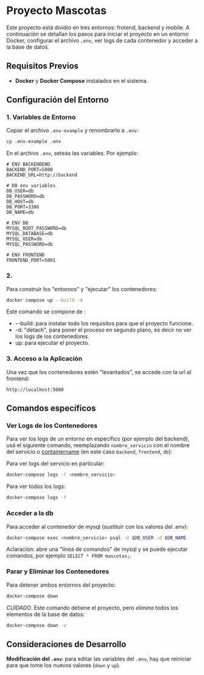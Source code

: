 # Proyecto Mascotas

Este proyecto está dividio en tres entornos: frotend, backend y mobile. A continuación se detallan los pasos para iniciar el proyecto en un entorno Docker, configurar el archivo `.env`, ver logs de cada contenedor y acceder a la base de datos.

## Requisitos Previos

- **Docker** y **Docker Compose** instalados en el sistema.

## Configuración del Entorno

### 1. Variables de Entorno

Copiar el archivo `.env-example` y renombrarlo a `.env`:

```bash
cp .env-example .env
```

En el archivo `.env`, seteás las variables. Por ejemplo:

```plaintext
# ENV BACKENDEND
BACKEND_PORT=5000
BACKEND_URL=http://backend

# DB env variables
DB_USER=db
DB_PASSWORD=db
DB_HOST=db
DB_PORT=3306
DB_NAME=db

# ENV DB
MYSQL_ROOT_PASSWORD=db
MYSQL_DATABASE=db
MYSQL_USER=db
MYSQL_PASSWORD=db

# ENV FRONTEND
FRONTEND_PORT=5001
```

### 2.

Para construir los "entornos" y "ejecutar" los contenedores:

```bash
docker compose up --build -d
```

Este comando se compone de :
- --build: para instalar todo los requisitos para que el proyecto funcione.
- -d: "detach", para poner el proceso en segundo plano, es decir no ver los logs de los contenedores.
- up: para ejecutar el proyecto.

### 3. Acceso a la Aplicación

Una vez que los contenedores estén "levantados", se accede con la url al frontend:

```
http://localhost:5000
```

## Comandos específicos

### Ver Logs de los Contenedores

Para ver los logs de un entorno en específico (por ejemplo del backend), usá el siguiente comando, reemplazando `nombre_servicio` con el nombre del servicio o [containername](https://docs.docker.com/reference/compose-file/services/#container_name) (en este caso `backend`, `frontend`, `db`):

Para ver logs del servicio en particular:
```bash
docker-compose logs -f <nombre_servicio>
```

Para ver todos los logs:

```bash
docker-compose logs -f
```

### Acceder a la db

Para acceder al contenedor de mysql (sustituir con los valores del .env):

```bash
docker-compose exec <nombre_servicio> psql -U $DB_USER -d $DB_NAME
```

Aclaración: abre una "línea de comandos" de mysql y se puede ejecutar comandos, por ejemplo `SELECT * FROM mascotas;`.

### Parar y Eliminar los Contenedores

Para detener ambos entornos del proyecto:

```bash
docker-compose down
```

*CUIDADO*. Este comando detiene el proyecto, pero *elimina* todos los elementos de la base de datos:

```bash
docker-compose down -v
```

## Consideraciones de Desarrollo

**Modificación del `.env`**: para editar las variables del `.env`, hay que reiniciar para que tome los nuevos valores (`down` y `up`).
